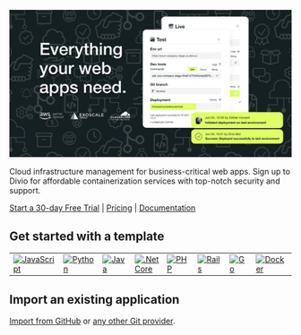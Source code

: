 ![Everything Your Web Apps Need.](https://github.com/divio/.github/raw/main/profile/company.jpg)

Cloud infrastructure management for business-critical web apps. Sign up to Divio for affordable containerization services with top-notch security and support.

[Start a 30-day Free Trial](https://auth.divio.com/signup) | [Pricing](https://www.divio.com/pricing/) | [Documentation](https://docs.divio.com/)

## Get started with a template

<table>
<tr>
<td width="100px">
  <a href="https://docs.divio.com/introduction/node/">
    <picture>
      <source srcset="https://docs.divio.com/stacks/node-light.svg" media="(prefers-color-scheme: dark)">
      <img src="https://docs.divio.com/stacks/node.svg" alt="JavaScript">
    </picture>
  </a>
</td>
<td width="100px">
  <a href="https://docs.divio.com/introduction/python/">
    <picture>
      <source srcset="https://docs.divio.com/stacks/python-light.svg" media="(prefers-color-scheme: dark)">
      <img src="https://docs.divio.com/stacks/python.svg" alt="Python">
    </picture>
  </a>
</td>
<td width="100px">
  <a href="https://docs.divio.com/introduction/java-spring-boot/">
    <picture>
      <source srcset="https://docs.divio.com/stacks/java-light.svg" media="(prefers-color-scheme: dark)">
      <img src="https://docs.divio.com/stacks/java.svg" alt="Java">
    </picture>
  </a>
</td>
<td width="100px">
  <a href="https://docs.divio.com/introduction/aspnet-core/">
    <picture>
      <source srcset="https://docs.divio.com/stacks/csharp-light.svg" media="(prefers-color-scheme: dark)">
      <img src="https://docs.divio.com/stacks/csharp.svg" alt=".Net Core">
    </picture>
  </a>
</td>
<td width="100px">
  <a href="https://docs.divio.com/introduction/php/">
    <picture>
      <source srcset="https://docs.divio.com/stacks/php-light.svg" media="(prefers-color-scheme: dark)">
      <img src="https://docs.divio.com/stacks/php.svg" alt="PHP">
    </picture>
  </a>
</td>
<td width="100px">
  <a href="https://docs.divio.com/introduction/ruby-on-rails/">
    <picture>
      <source srcset="https://docs.divio.com/stacks/rails-light.svg" media="(prefers-color-scheme: dark)">
      <img src="https://docs.divio.com/stacks/rails.svg" alt="Rails">
    </picture>
  </a>
</td>
<td width="100px">
  <a href="https://docs.divio.com/introduction/go/">
    <picture>
      <source srcset="https://docs.divio.com/stacks/go-light.svg" media="(prefers-color-scheme: dark)">
      <img src="https://docs.divio.com/stacks/go.svg" alt="Go">
    </picture>
  </a>
</td>
<td width="100px">
  <a href="https://docs.divio.com/introduction/blank/">
    <picture>
      <source srcset="https://docs.divio.com/stacks/docker-light.svg" media="(prefers-color-scheme: dark)">
      <img src="https://docs.divio.com/stacks/docker.svg" alt="Docker">
    </picture>
  </a>
</td>
</tr>
</table>

## Import an existing application

[Import from GitHub](https://control.divio.com/) or [any other Git provider](https://control.divio.com/).
